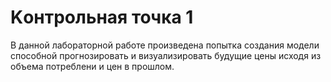 # Kонтрольная точка 1

В данной лабораторной работе произведена попытка создания модели способной прогнозировать и визуализировать будущие цены исходя из объема потреблени и цен в прошлом.
